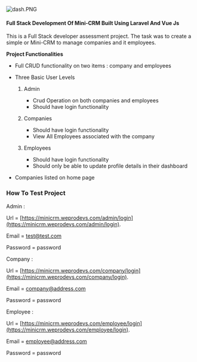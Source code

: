 
![dash.PNG](https://cdn.hashnode.com/res/hashnode/image/upload/v1614299848329/PPtlSBlNk.png)

#### Full Stack Development Of Mini-CRM Built Using Laravel And Vue Js

This is a Full Stack developer assessment project. The task was to create a simple or Mini-CRM to manage companies and it employees. 

**Project Functionalities**


- Full CRUD functionality on two items : company and employees

- Three Basic User Levels

     1. Admin

        -  Crud Operation on both companies and employees
        -  Should have login functionality

     2. Companies

         - Should have login functionality
         - View All Employees associated with the company

     3. Employees

         - Should have login functionality 
         - Should only be able to update profile details in their dashboard

- Companies listed on home page

   
### How To Test Project

Admin :  

Url     = [https://minicrm.weprodevs.com/admin/login](https://minicrm.weprodevs.com/admin/login).

Email =  test@test.com

Password = password


Company : 

Url     = [https://minicrm.weprodevs.com/company/login](https://minicrm.weprodevs.com/company/login).

Email =  company@address.com

Password = password


Employee : 

Url     = [https://minicrm.weprodevs.com/employee/login](https://minicrm.weprodevs.com/employee/login).

Email =  employee@address.com

Password = password

